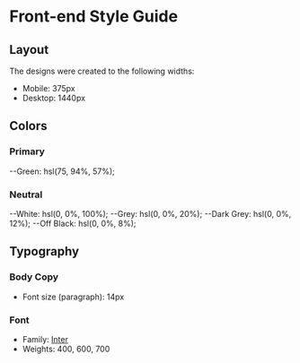 # Front-end Style Guide

## Layout

The designs were created to the following widths:

- Mobile: 375px
- Desktop: 1440px

## Colors

### Primary

  --Green: hsl(75, 94%, 57%);

### Neutral

  --White: hsl(0, 0%, 100%);
  --Grey: hsl(0, 0%, 20%);
  --Dark Grey: hsl(0, 0%, 12%);
  --Off Black: hsl(0, 0%, 8%);

## Typography

### Body Copy

- Font size (paragraph): 14px

### Font

- Family: [Inter](https://fonts.google.com/specimen/Inter)
- Weights: 400, 600, 700
